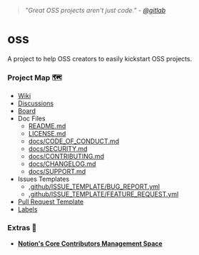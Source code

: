 > _"Great OSS projects aren't just code." - [@gitlab](https://about.gitlab.com/blog/2022/10/18/how-to-start-a-great-oss-project/#great-oss-projects-arent-just-code)_

# oss

A project to help OSS creators to easily kickstart OSS projects.

### Project Map 🗺️

- [Wiki](https://github.com/obetomuniz/oss-template/wiki)
- [Discussions](https://github.com/obetomuniz/oss-template/discussions)
- [Board](https://github.com/users/obetomuniz/projects/1/views/1)
- Doc Files
  - [README.md](https://github.com/obetomuniz/oss-template/blob/main/README.md)
  - [LICENSE.md](https://github.com/obetomuniz/oss-template/blob/main/LICENSE.md)
  - [docs/CODE_OF_CONDUCT.md](https://github.com/obetomuniz/oss-template/blob/main/docs/CODE_OF_CONDUCT.md)
  - [docs/SECURITY.md](https://github.com/obetomuniz/oss-template/blob/main/docs/SECURITY.md)
  - [docs/CONTRIBUTING.md](https://github.com/obetomuniz/oss-template/blob/main/docs/CONTRIBUTING.md)
  - [docs/CHANGELOG.md](https://github.com/obetomuniz/oss-template/blob/main/docs/CHANGELOG.md)
  - [docs/SUPPORT.md](https://github.com/obetomuniz/oss-template/blob/main/docs/SUPPORT.md)
- Issues Templates
  - [.github/ISSUE_TEMPLATE/BUG_REPORT.yml](https://github.com/obetomuniz/oss-template/blob/main/.github/ISSUE_TEMPLATE/BUG_REPORT.yml)
  - [.github/ISSUE_TEMPLATE/FEATURE_REQUEST.yml](https://github.com/obetomuniz/oss-template/blob/main/.github/ISSUE_TEMPLATE/FEATURE_REQUEST.yml)
- [Pull Request Template](https://github.com/obetomuniz/oss-template/blob/main/.github/PULL_REQUEST_TEMPLATE.md)
- [Labels](https://github.com/obetomuniz/oss-template/labels)

### Extras 🍒

- **[Notion's Core Contributors Management Space](https://oss-template.notion.site/Beto-Muniz-s-OSS-55d929b001304061947a06718a7fec6e)**
